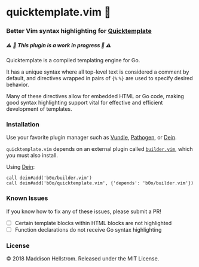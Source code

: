 # quicktemplate.vim :rocket:
### Better Vim syntax highlighting for [Quicktemplate](https://github.com/valyala/quicktemplate)
##### :warning: :construction: This plugin is a work in progress :construction: :warning:

Quicktemplate is a compiled templating engine for Go.

It has a unique syntax where all top-level text is considered a comment by default,
and directives wrapped in pairs of `{%` `%}` are used to specify desired behavior.

Many of these directives allow for embedded HTML or Go code, making good syntax 
highlighting support vital for effective and efficient development of templates.

### Installation

Use your favorite plugin manager such as [Vundle](https://github.com/VundleVim/Vundle.vim), 
[Pathogen](https://github.com/tpope/vim-pathogen), or [Dein](https://github.com/Shougo/dein.vim).

`quicktemplate.vim` depends on an external plugin called [`builder.vim`](https://github.com/b0o/builder.vim), which you must
also install.

Using [Dein](https://github.com/Shougo/dein.vim): 
```viml
call dein#add('b0o/builder.vim')
call dein#add('b0o/quicktemplate.vim', {'depends': 'b0o/builder.vim'})
```

### Known Issues

If you know how to fix any of these issues, please submit a PR!

  * [ ] Certain template blocks within HTML blocks are not highlighted
  * [ ] Function declarations do not receive Go syntax highlighting

### License

&copy; 2018 Maddison Hellstrom. Released under the MIT License.
